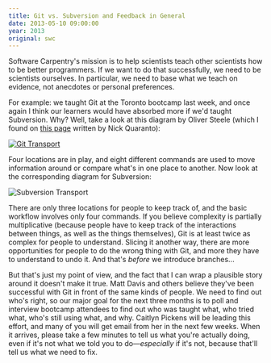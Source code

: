 ```yaml
---
title: Git vs. Subversion and Feedback in General
date: 2013-05-10 09:00:00
year: 2013
original: swc
---
```

<p>Software Carpentry's mission is to help scientists teach other scientists how to be better programmers.  If we want to do that successfully, we need to be scientists ourselves.  In particular, we need to base what we teach on evidence, not anecdotes or personal preferences.</p>
<p>For example: we taught Git at the Toronto bootcamp last week, and once again I think our learners would have absorbed more if we'd taught Subversion.  Why?  Well, take a look at this diagram by Oliver Steele (which I found on <a href="http://gitready.com/beginner/2009/01/21/pushing-and-pulling.html">this page</a> written by Nick Quaranto):</p>
<p><a href="http://osteele.com/images/2008/git-transport.png"><img src="{{site.github.url}}/files/2013/05/git-transport.png" alt="Git Transport" /></a></p>
<p>Four locations are in play, and eight different commands are used to move information around or compare what's in one place to another.  Now look at the corresponding diagram for Subversion:</p>
<p><img src="{{site.github.url}}/files/2103/05/svn-transport.png" alt="Subversion Transport" /></p>
<p>There are only three locations for people to keep track of, and the basic workflow involves only four commands.  If you believe complexity is partially multiplicative (because people have to keep track of the interactions between things, as well as the things themselves), Git is at least twice as complex for people to understand.  Slicing it another way, there are more opportunities for people to do the wrong thing with Git, and more they have to understand to undo it.  And that's <em>before</em> we introduce branches...</p>
<p>But that's just my point of view, and the fact that I can wrap a plausible story around it doesn't make it true.  Matt Davis and others believe they've been successful with Git in front of the same kinds of people.  We need to find out who's right, so our major goal for the next three months is to poll and interview bootcamp attendees to find out who was taught what, who tried what, who's still using what, and why.  Caitlyn Pickens will be leading this effort, and many of you will get email from her in the next few weeks.  When it arrives, please take a few minutes to tell us what you're actually doing, even if it's not what we told you to do&mdash;<em>especially</em> if it's not, because that'll tell us what we need to fix.</p>
